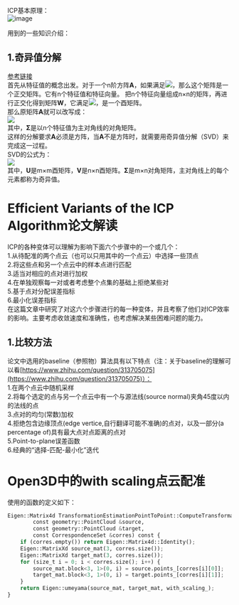 ICP基本原理：  
![image](https://user-images.githubusercontent.com/74122331/131496214-dbbbb878-ceee-4482-bc74-c0d3f0873afc.png)  

用到的一些知识介绍：  
## 1.奇异值分解  
[参考链接](https://zhuanlan.zhihu.com/p/29846048)  
首先从特征值的概念出发。对于一个n阶方阵**A**，如果满足![](https://www.zhihu.com/equation?tex=Ax%3D%5Clambda+x)，那么这个矩阵是一个正交矩阵。它有n个特征值和特征向量。
把n个特征向量组成n×n的矩阵，再进行正交化得到矩阵**W**，它满足![](https://www.zhihu.com/equation?tex=W%5E%7BT%7DW%3DI)，是一个酉矩阵。  
那么原矩阵**A**就可以改写成：  
![](https://pic3.zhimg.com/80/v2-f51625f69655c3ad594ff8062e1427e6_720w.jpg)  
其中，**Σ**是以n个特征值为主对角线的对角矩阵。  
这样的分解要求**A**必须是方阵，当**A**不是方阵时，就需要用奇异值分解（SVD）来完成这一过程。  
SVD的公式为：  
![](https://pic3.zhimg.com/80/v2-a71a3b4be58eaea23992595d495c55ce_720w.jpg)  
其中，**U**是m×m酉矩阵，**V**是n×n酉矩阵。**Σ**是m×n对角矩阵，主对角线上的每个元素都称为奇异值。  


# Efficient Variants of the ICP Algorithm论文解读  
ICP的各种变体可以理解为影响下面六个步骤中的一个或几个：  
1.从待配准的两个点云（也可以只用其中的一个点云）中选择一些顶点  
2.将这些点和另一个点云中的样本点进行匹配  
3.适当对相应的点对进行加权  
4.在单独观察每一对或者考虑整个点集的基础上拒绝某些对  
5.基于点对分配误差指标  
6.最小化误差指标  
在这篇文章中研究了对这六个步骤进行的每一种变体，并且考察了他们对ICP效率的影响。主要考虑收敛速度和准确性，也考虑解决某些困难问题的能力。  

## 1.比较方法  
论文中选用的baseline（参照物）算法具有以下特点（注：关于baseline的理解可以看[https://www.zhihu.com/question/313705075](https://www.zhihu.com/question/313705075)）：  
1.在两个点云中随机采样  
2.将每个选定的点与另一个点云中有一个与源法线(source normal)夹角45度以内的法线的点  
3.点对的均匀(常数)加权  
4.拒绝包含边缘顶点(edge vertice,自行翻译可能不准确)的点对，以及一部分(a percentage of)具有最大点对点距离的点对  
5.Point-to-plane误差函数  
6.经典的“选择-匹配-最小化”迭代  

# Open3D中的with scaling点云配准  
使用的函数的定义如下：  
```python
Eigen::Matrix4d TransformationEstimationPointToPoint::ComputeTransformation(
        const geometry::PointCloud &source,
        const geometry::PointCloud &target,
        const CorrespondenceSet &corres) const {
    if (corres.empty()) return Eigen::Matrix4d::Identity();
    Eigen::MatrixXd source_mat(3, corres.size());
    Eigen::MatrixXd target_mat(3, corres.size());
    for (size_t i = 0; i < corres.size(); i++) {
        source_mat.block<3, 1>(0, i) = source.points_[corres[i][0]];
        target_mat.block<3, 1>(0, i) = target.points_[corres[i][1]];
    }
    return Eigen::umeyama(source_mat, target_mat, with_scaling_);
}
```
